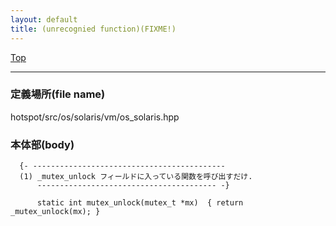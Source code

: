 ```yaml
---
layout: default
title: (unrecognied function)(FIXME!)
---
```

[Top](../index.html)

--- 
### 定義場所(file name)
hotspot/src/os/solaris/vm/os_solaris.hpp


### 本体部(body)
```
  {- -------------------------------------------
  (1) _mutex_unlock フィールドに入っている関数を呼び出すだけ.
      ---------------------------------------- -}

	  static int mutex_unlock(mutex_t *mx)  { return _mutex_unlock(mx); }
	
```


